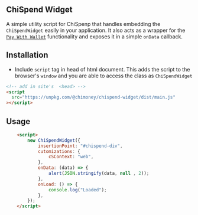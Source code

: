 ## ChiSpend Widget

A simple utility script for ChiSpenp that handles embedding the `ChiSpendWidget` easily in your application. It also acts as a wrapper for the [`Pay With Wallet`]() functionality and exposes it in a simple `onData` callback.

## Installation

- Include `script` tag in head of html document.
 This adds the script to the browser's `window` and you are able to access the class as `ChiSpendWidget`

```html
<!-- add in site's  <head> -->
<script
  src="https://unpkg.com/@chimoney/chispend-widget/dist/main.js"
></script>
```


## Usage

```html
    <script>
        new ChiSpendWidget({
            insertionPoint: "#chispend-div",
            cutomizations: {
                cSContext: "web",
            },
            onData: (data) => {
                alert(JSON.stringify(data, null , 2));
            },
            onLoad: () => {
                console.log("Loaded");
            },
        }); 
    </script>
```
